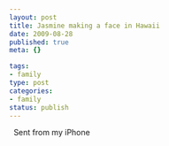 ```yaml
--- 
layout: post
title: Jasmine making a face in Hawaii
date: 2009-08-28
published: true
meta: {}

tags: 
- family
type: post
categories: 
- family
status: publish
---
```



  Sent from my iPhone<!--    [Posted via email](http://posterous.com)   from [Andrew Eick's posterous](http://andreweick.posterous.com/jasmine-making-a-face-in-hawaii)      -->

